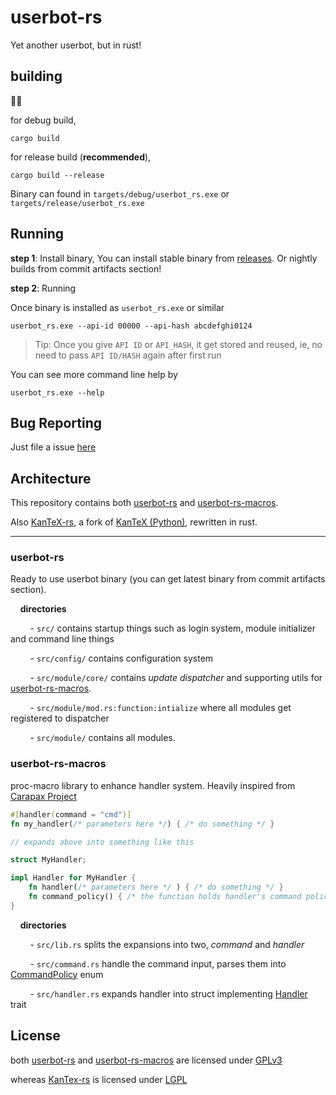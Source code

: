 # userbot-rs
Yet another userbot, but in rust!

## building
🤷‍♀️

for debug build,
```commandline
cargo build
```
for release build (**recommended**),
```commandline
cargo build --release
```

Binary can found in  `targets/debug/userbot_rs.exe` or `targets/release/userbot_rs.exe`

## Running

**step 1**: Install binary, You can install stable binary from [releases](https://github.com/sabbyX/userbot-rs/releases). Or nightly builds from commit artifacts section!

**step 2**: Running

Once binary is installed as `userbot_rs.exe` or similar
```commandline
userbot_rs.exe --api-id 00000 --api-hash abcdefghi0124
```
> Tip: Once you give `API ID` or `API_HASH`, it get stored and reused, ie, no need to pass `API ID/HASH` again after first run

You can see more command line help by
```commandline
userbot_rs.exe --help
```

## Bug Reporting

Just file a issue [here](https://github.com/sabbyX/userbot-rs/issues)

## Architecture
This repository contains both [userbot-rs](crates/userbot-rs) and [userbot-rs-macros](crates/userbot-rs-macros).

Also [KanTeX-rs](crates/kantex-rs), a fork of [KanTeX (Python)](https://github.com/KanTek/KanTex), rewritten in rust.

---
### userbot-rs
Ready to use userbot binary (you can get latest binary from commit artifacts section).

&nbsp; &nbsp; **directories**

&nbsp; &nbsp; &nbsp; &nbsp; - `src/` contains startup things such as login system, module initializer and command line things

&nbsp; &nbsp; &nbsp; &nbsp; - `src/config/` contains configuration system

&nbsp; &nbsp; &nbsp; &nbsp; - `src/module/core/` contains _update dispatcher_ and supporting utils for [userbot-rs-macros](crates/userbot-rs-macros).

&nbsp; &nbsp; &nbsp; &nbsp; - `src/module/mod.rs:function:intialize` where all modules get registered to dispatcher

&nbsp; &nbsp; &nbsp; &nbsp; - `src/module/` contains all modules.

### userbot-rs-macros
proc-macro library to enhance handler system. Heavily inspired from [Carapax Project](https://github.com/tg-rs/carapax)

```rust
#[handler(command = "cmd")]
fn my_handler(/* parameters here */) { /* do something */ }

// expands above into something like this

struct MyHandler;

impl Handler for MyHandler {
    fn handler(/* parameters here */ ) { /* do something */ }
    fn command_policy() { /* the function holds handler's command policy */ }
}

```

&nbsp; &nbsp; **directories**

&nbsp; &nbsp; &nbsp; &nbsp; - `src/lib.rs` splits the expansions into two, _command_ and _handler_

&nbsp; &nbsp; &nbsp; &nbsp; - `src/command.rs` handle the command input, parses them into [CommandPolicy](crates/userbot-rs/src/modules/core/command.rs) enum

&nbsp; &nbsp; &nbsp; &nbsp; - `src/handler.rs` expands handler into struct implementing [Handler](crates/userbot-rs/src/modules/core/handler.rs) trait 

## License

both [userbot-rs](crates/userbot-rs) and [userbot-rs-macros](crates/userbot-rs-macros) are licensed under [GPLv3](LICENSE)

whereas [KanTex-rs](crates/kantex-rs) is licensed under [LGPL](crates/kantex-rs/LICENSE)
